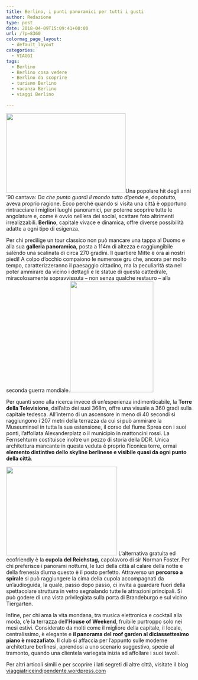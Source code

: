 ```yaml
---
title: Berlino, i punti panoramici per tutti i gusti
author: Redazione
type: post
date: 2018-04-09T15:09:41+00:00
url: /?p=8360
colormag_page_layout:
  - default_layout
categories:
  - VIAGGI
tags:
  - Berlino
  - Berlino cosa vedere
  - Berlino da scoprire
  - turismo Berlino
  - vacanza Berlino
  - viaggi Berlino

---
```

<img decoding="async" loading="lazy" class=" wp-image-8361 alignleft" src="https://progressonline.it/wp-content/uploads/2018/04/dome-2159470_960_720-300x200.jpg" alt="" width="323" height="215" />Una popolare hit degli anni ’90 cantava: _Da che punto guardi il mondo tutto dipende_ e, dopotutto, aveva proprio ragione. Ecco perché quando si visita una città è opportuno rintracciare i migliori luoghi panoramici, per poterne scoprire tutte le angolature e, come è ovvio nell’era dei social, scattare foto altrimenti irrealizzabili. **Berlino**, capitale vivace e dinamica, offre diverse possibilità adatte a ogni tipo di esigenza.

Per chi predilige un tour classico non può mancare una tappa al Duomo e alla sua **galleria panoramica**, posta a 114m di altezza e raggiungibile salendo una scalinata di circa 270 gradini. Il quartiere Mitte è ora ai nostri piedi! A colpo d’occhio compaiono le numerose gru che, ancora per molto tempo, caratterizzeranno il paesaggio cittadino, ma la peculiarità sta nel poter ammirare da vicino i dettagli e le statue di questa cattedrale, miracolosamente sopravvissuta &#8211; non senza qualche restauro &#8211; alla seconda guerra mondiale.<img decoding="async" loading="lazy" class="size-medium wp-image-8363 alignright" src="https://progressonline.it/wp-content/uploads/2018/04/Fernsehturm_Berlin_02-225x300.jpg" alt="" width="225" height="300" />

Per quanti sono alla ricerca invece di un’esperienza indimenticabile, la **Torre della Televisione**, dall’alto dei suoi 368m, offre una visuale a 360 gradi sulla capitale tedesca. All&#8217;interno di un ascensore in meno di 40 secondi si raggiungono i 207 metri della terrazza da cui si può ammirare la Museuminsel in tutta la sua estensione, il corso del fiume Sprea con i suoi ponti, l’affollata Alexanderplatz o il municipio in mattoncini rossi. La Fernsehturm costituisce inoltre un pezzo di storia della DDR. Unica architettura mancante in questa veduta è proprio l’iconica torre, ormai **elemento distintivo dello skyline berlinese e visibile quasi da ogni punto della città**.

<img decoding="async" loading="lazy" class="size-medium wp-image-8364 alignleft" src="https://progressonline.it/wp-content/uploads/2018/04/3992830397_5bd65c0ccf_b-300x239.jpg" alt="" width="300" height="239" /> L’alternativa gratuita ed ecofriendly è la **cupola del Reichstag**, capolavoro di sir Norman Foster. Per chi preferisce i panorami notturni, le luci della città al calare della notte e della frenesia diurna questo è il posto perfetto. Attraverso un **percorso a spirale** si può raggiungere la cima della cupola accompagnati da un’audioguida, la quale, passo dopo passo, ci invita a guardare fuori della spettacolare struttura in vetro segnalando tutte le attrazioni principali. Si può godere di una vista privilegiata sulla porta di Brandeburgo e sul vicino Tiergarten.

Infine, per chi ama la vita mondana, tra musica elettronica e cocktail alla moda, c’è la terrazza dell’**House of Weekend**, fruibile purtroppo solo nei mesi estivi. Considerato da molti come il migliore della capitale, il locale, centralissimo, è elegante e **il panorama del roof garden al diciassettesimo piano è mozzafiato**. Il club si affaccia per l’appunto sulle moderne architetture berlinesi, aprendosi a uno scenario suggestivo, specie al tramonto, quando una clientela variegata inizia ad affollare i suoi tavoli.

Per altri articoli simili e per scoprire i lati segreti di altre città, visitate il blog [viaggiatriceindipendente.wordpress.com][1]

 [1]: https://viaggiatriceindipendente.wordpress.com/